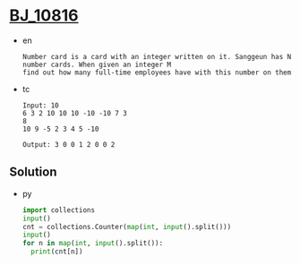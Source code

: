# [BJ_10816](https://acmicpc.net/problem/10816)

* en

  ```en
  Number card is a card with an integer written on it. Sanggeun has N number cards. When given an integer M
  find out how many full-time employees have with this number on them
  ```

* tc

  ```tc
  Input: 10
  6 3 2 10 10 10 -10 -10 7 3
  8
  10 9 -5 2 3 4 5 -10

  Output: 3 0 0 1 2 0 0 2
  ```

## Solution

* py

  ```py
  import collections
  input()
  cnt = collections.Counter(map(int, input().split()))
  input()
  for n in map(int, input().split()):
    print(cnt[n])
  ```
